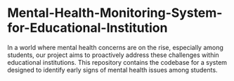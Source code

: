 # Mental-Health-Monitoring-System-for-Educational-Institution
In a world where mental health concerns are on the rise, especially among students, our project aims to proactively address these challenges within educational institutions. This repository contains the codebase for a system designed to identify early signs of mental health issues among students.
